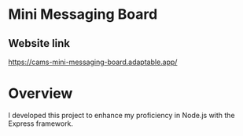 # Mini Messaging Board

## Website link
https://cams-mini-messaging-board.adaptable.app/

# Overview
I developed this project to enhance my proficiency in Node.js with the Express framework.